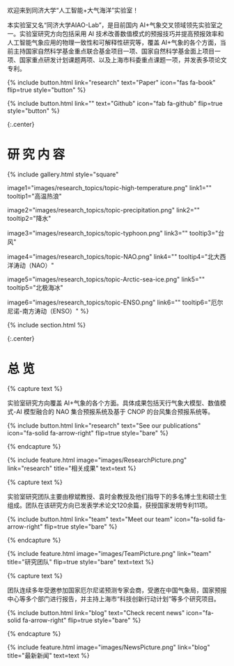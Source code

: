 ---
---

欢迎来到同济大学“人工智能+大气海洋”实验室！

本实验室又名“同济大学AIAO-Lab”，是目前国内 AI+气象交叉领域领先实验室之一。实验室研究方向包括采用 AI 技术改善数值模式的预报技巧并提高预报效率和人工智能气象应用的物理一致性和可解释性研究等，覆盖 AI+气象的各个方面，当前主持国家自然科学基金重点联合基金项目一项、国家自然科学基金面上项目一项、国家重点研发计划课题两项、以及上海市科委重点课题一项，并发表多项论文专利。

{%
  include button.html
  link="research"
  text="Paper"
  icon="fas fa-book"
  flip=true
  style="button"
%}

{%
  include button.html
  link=""
  text="Github"
  icon="fab fa-github"
  flip=true
  style="button"
%}

{:.center}

# 研 究 内 容

{%
  include gallery.html
  style="square"

  image1="images/research_topics/topic-high-temperature.png"
  link1=""
  tooltip1="高温热浪"

  image2="images/research_topics/topic-precipitation.png"
  link2=""
  tooltip2="降水"

  image3="images/research_topics/topic-typhoon.png"
  link3=""
  tooltip3="台风"

  image4="images/research_topics/topic-NAO.png"
  link4=""
  tooltip4="北大西洋涛动（NAO）"
  
  image5="images/research_topics/topic-Arctic-sea-ice.png"
  link5=""
  tooltip5="北极海冰"
  
  image6="images/research_topics/topic-ENSO.png"
  link6=""
  tooltip6="厄尔尼诺-南方涛动（ENSO）"
%}

{% include section.html %}

{:.center}

# 总 览

{% capture text %}

实验室研究方向覆盖 AI+气象的各个方面。具体成果包括天行气象大模型、数值模式-AI 模型融合的 NAO 集合预报系统及基于 CNOP 的台风集合预报系统等。

{%
  include button.html
  link="research"
  text="See our publications"
  icon="fa-solid fa-arrow-right"
  flip=true
  style="bare"
%}

{% endcapture %}

{%
  include feature.html
  image="images/ResearchPicture.png"
  link="research"
  title="相关成果"
  text=text
%}

{% capture text %}

实验室研究团队主要由穆斌教授、袁时金教授及他们指导下的多名博士生和硕士生组成。团队在该研究方向已发表学术论文120余篇，获授国家发明专利11项。

{%
  include button.html
  link="team"
  text="Meet our team"
  icon="fa-solid fa-arrow-right"
  flip=true
  style="bare"
%}

{% endcapture %}

{%
  include feature.html
  image="images/TeamPicture.png"
  link="team"
  title="研究团队"
  flip=true
  style="bare"
  text=text
%}

{% capture text %}

团队连续多年受邀参加国家厄尔尼诺预测专家会商，受邀在中国气象局，国家预报中心等多个部门进行报告，并主持上海市“科技创新行动计划”等多个研究项目。

{%
  include button.html
  link="blog"
  text="Check recent news"
  icon="fa-solid fa-arrow-right"
  flip=true
  style="bare"
%}

{% endcapture %}

{%
  include feature.html
  image="images/NewsPicture.png"
  link="blog"
  title="最新新闻"
  text=text
%}
